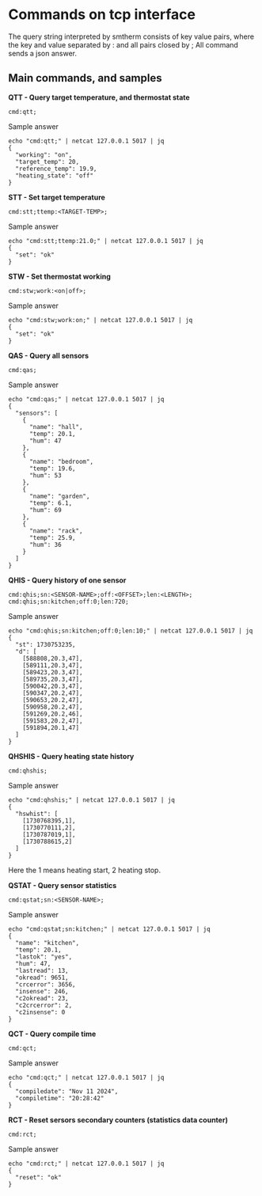 
Commands on tcp interface
==========================

The query string interpreted by smtherm consists of key value pairs, where
the key and value separated by : and all pairs closed by ;
All command sends a json answer.

Main commands, and samples
--------------------------

**QTT - Query target temperature, and thermostat state**

    cmd:qtt;

  Sample answer

    echo "cmd:qtt;" | netcat 127.0.0.1 5017 | jq
    {
      "working": "on",
      "target_temp": 20,
      "reference_temp": 19.9,
      "heating_state": "off"
    }


**STT - Set target temperature**

    cmd:stt;ttemp:<TARGET-TEMP>;

  Sample answer

    echo "cmd:stt;ttemp:21.0;" | netcat 127.0.0.1 5017 | jq
    {
      "set": "ok"
    }


**STW - Set thermostat working**

    cmd:stw;work:<on|off>;

  Sample answer

    echo "cmd:stw;work:on;" | netcat 127.0.0.1 5017 | jq
    {
      "set": "ok"
    }


**QAS - Query all sensors**

    cmd:qas;

  Sample answer

    echo "cmd:qas;" | netcat 127.0.0.1 5017 | jq
    {
      "sensors": [
        {
          "name": "hall",
          "temp": 20.1,
          "hum": 47
        },
        {
          "name": "bedroom",
          "temp": 19.6,
          "hum": 53
        },
        {
          "name": "garden",
          "temp": 6.1,
          "hum": 69
        },
        {
          "name": "rack",
          "temp": 25.9,
          "hum": 36
        }
      ]
    }


**QHIS - Query history of one sensor**

    cmd:qhis;sn:<SENSOR-NAME>;off:<OFFSET>;len:<LENGTH>;
    cmd:qhis;sn:kitchen;off:0;len:720;

  Sample answer

    echo "cmd:qhis;sn:kitchen;off:0;len:10;" | netcat 127.0.0.1 5017 | jq
    {
      "st": 1730753235,
      "d": [
        [588808,20.3,47],
        [589111,20.3,47],
        [589423,20.3,47],
        [589735,20.3,47],
        [590042,20.3,47],
        [590347,20.2,47],
        [590653,20.2,47],
        [590958,20.2,47],
        [591269,20.2,46],
        [591583,20.2,47],
        [591894,20.1,47]
      ]
    }


**QHSHIS - Query heating state history**

    cmd:qhshis;

  Sample answer

    echo "cmd:qhshis;" | netcat 127.0.0.1 5017 | jq
    {
      "hswhist": [
        [1730768395,1],
        [1730770111,2],
        [1730787019,1],
        [1730788615,2]
      ]
    }

  Here the 1 means heating start, 2 heating stop.

**QSTAT - Query sensor statistics**

    cmd:qstat;sn:<SENSOR-NAME>;

  Sample answer

    echo "cmd:qstat;sn:kitchen;" | netcat 127.0.0.1 5017 | jq
    {
      "name": "kitchen",
      "temp": 20.1,
      "lastok": "yes",
      "hum": 47,
      "lastread": 13,
      "okread": 9651,
      "crcerror": 3656,
      "insense": 246,
      "c2okread": 23,
      "c2crcerror": 2,
      "c2insense": 0
    }


**QCT - Query compile time**

    cmd:qct;

  Sample answer

    echo "cmd:qct;" | netcat 127.0.0.1 5017 | jq
    {
      "compiledate": "Nov 11 2024",
      "compiletime": "20:28:42"
    }


**RCT - Reset sersors secondary counters (statistics data counter)**

    cmd:rct;

  Sample answer

    echo "cmd:rct;" | netcat 127.0.0.1 5017 | jq
    {
      "reset": "ok"
    }

